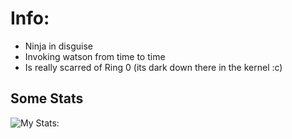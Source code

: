 # Info:
+ Ninja in disguise
+ Invoking watson from time to time
+ Is really scarred of Ring 0 (its dark down there in the kernel :c)

## Some Stats
![My Stats: ](https://github-readme-stats.vercel.app/api?username=Fiereu&show_icons=true&hide=["issues"]&theme=dark)
